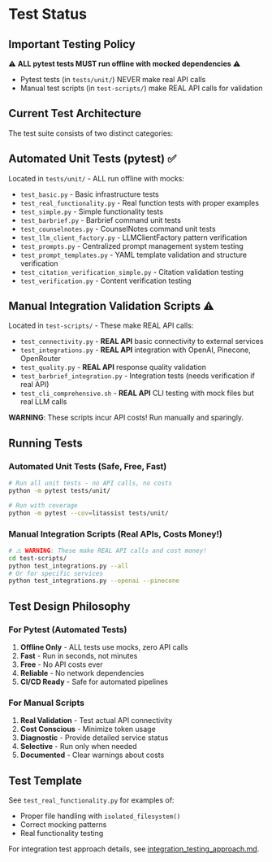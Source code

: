 # Test Status

## Important Testing Policy

⚠️ **ALL pytest tests MUST run offline with mocked dependencies** ⚠️
- Pytest tests (in `tests/unit/`) NEVER make real API calls
- Manual test scripts (in `test-scripts/`) make REAL API calls for validation

## Current Test Architecture

The test suite consists of two distinct categories:

## Automated Unit Tests (pytest) ✅
Located in `tests/unit/` - ALL run offline with mocks:
- `test_basic.py` - Basic infrastructure tests
- `test_real_functionality.py` - Real function tests with proper examples 
- `test_simple.py` - Simple functionality tests
- `test_barbrief.py` - Barbrief command unit tests
- `test_counselnotes.py` - CounselNotes command unit tests
- `test_llm_client_factory.py` - LLMClientFactory pattern verification
- `test_prompts.py` - Centralized prompt management system testing
- `test_prompt_templates.py` - YAML template validation and structure verification
- `test_citation_verification_simple.py` - Citation validation testing
- `test_verification.py` - Content verification testing

## Manual Integration Validation Scripts ⚠️
Located in `test-scripts/` - These make REAL API calls:
- `test_connectivity.py` - **REAL API** basic connectivity to external services
- `test_integrations.py` - **REAL API** integration with OpenAI, Pinecone, OpenRouter
- `test_quality.py` - **REAL API** response quality validation
- `test_barbrief_integration.py` - Integration tests (needs verification if real API)
- `test_cli_comprehensive.sh` - **REAL API** CLI testing with mock files but real LLM calls

**WARNING**: These scripts incur API costs! Run manually and sparingly.

## Running Tests

### Automated Unit Tests (Safe, Free, Fast)
```bash
# Run all unit tests - no API calls, no costs
python -m pytest tests/unit/

# Run with coverage
python -m pytest --cov=litassist tests/unit/
```

### Manual Integration Scripts (Real APIs, Costs Money!)
```bash
# ⚠️ WARNING: These make REAL API calls and cost money!
cd test-scripts/
python test_integrations.py --all
# Or for specific services
python test_integrations.py --openai --pinecone
```

## Test Design Philosophy

### For Pytest (Automated Tests)
1. **Offline Only** - ALL tests use mocks, zero API calls
2. **Fast** - Run in seconds, not minutes
3. **Free** - No API costs ever
4. **Reliable** - No network dependencies
5. **CI/CD Ready** - Safe for automated pipelines

### For Manual Scripts
1. **Real Validation** - Test actual API connectivity
2. **Cost Conscious** - Minimize token usage
3. **Diagnostic** - Provide detailed service status
4. **Selective** - Run only when needed
5. **Documented** - Clear warnings about costs

## Test Template

See `test_real_functionality.py` for examples of:
- Proper file handling with `isolated_filesystem()`
- Correct mocking patterns
- Real functionality testing

For integration test approach details, see [integration_testing_approach.md](/docs/development/integration_testing_approach.md).